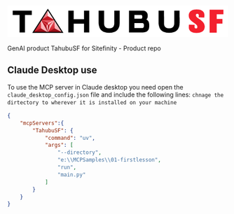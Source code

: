![TahubuSF](media/tahubusf-light.png)

GenAI product TahubuSF for Sitefinity - Product repo

## Claude Desktop use
To use the MCP server in Claude desktop you need open the `claude_desktop_config.json` file and include the following lines:  `chnage the dirtectory to wherever it is installed on your machine`

```json
{
    "mcpServers":{
        "TahubuSF": {
            "command": "uv",
            "args": [
                "--directory",
                "e:\\MCPSamples\\01-firstlesson",
                "run",
                "main.py"
            ]
        }
    }
}
```
